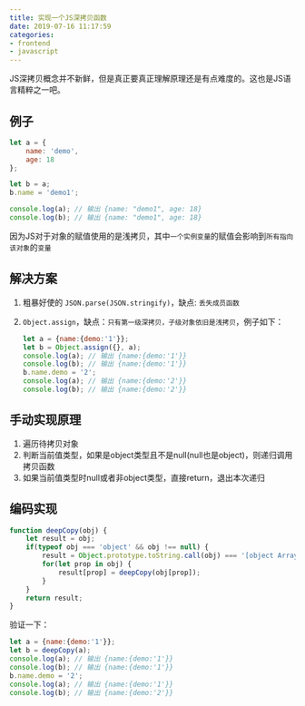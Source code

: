 ```yaml
---
title: 实现一个JS深拷贝函数
date: 2019-07-16 11:17:59
categories:
- frontend
- javascript
---
```


JS深拷贝概念并不新鲜，但是真正要真正理解原理还是有点难度的。这也是JS语言精粹之一吧。

## 例子

```js
let a = {
    name: 'demo',
    age: 18
};

let b = a;
b.name = 'demo1';

console.log(a); // 输出 {name: "demo1", age: 18}
console.log(b); // 输出 {name: "demo1", age: 18}
```

因为JS对于对象的赋值使用的是浅拷贝，其中`一个实例变量`的赋值会影响到`所有指向该对象`的`变量`

## 解决方案

1. 粗暴好使的 `JSON.parse(JSON.stringify)`，缺点: `丢失成员函数`
2. `Object.assign`，缺点：`只有第一级深拷贝，子级对象依旧是浅拷贝`，例子如下：

    ```js
    let a = {name:{demo:'1'}};
    let b = Object.assign({}, a);
    console.log(a); // 输出 {name:{demo:'1'}}
    console.log(b); // 输出 {name:{demo:'1'}}
    b.name.demo = '2';
    console.log(a); // 输出 {name:{demo:'2'}}
    console.log(b); // 输出 {name:{demo:'2'}}
    ```

## 手动实现原理

1. 遍历待拷贝对象
2. 判断当前值类型，如果是object类型且不是null(null也是object)，则递归调用拷贝函数
3. 如果当前值类型时null或者非object类型，直接return，退出本次递归

## 编码实现

```js
function deepCopy(obj) {
    let result = obj;
    if(typeof obj === 'object' && obj !== null) {
        result = Object.prototype.toString.call(obj) === '[object Array]' ? []: {};
        for(let prop in obj) {
            result[prop] = deepCopy(obj[prop]);
        }
    }
    return result;
}
```

验证一下：

```js
let a = {name:{demo:'1'}};
let b = deepCopy(a);
console.log(a); // 输出 {name:{demo:'1'}}
console.log(b); // 输出 {name:{demo:'1'}}
b.name.demo = '2';
console.log(a); // 输出 {name:{demo:'1'}}
console.log(b); // 输出 {name:{demo:'2'}}
```
